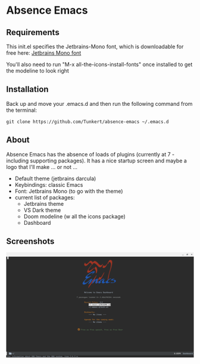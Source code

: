 # Absence Emacs

## Requirements

This init.el specifies the Jetbrains-Mono font, which is downloadable for free here:
[Jetbrains Mono font](https://www.jetbrains.com/lp/mono/)

You'll also need to run "M-x all-the-icons-install-fonts" once installed to get the modeline to look right

## Installation

Back up and move your .emacs.d and then run the following command from the terminal:

```
git clone https://github.com/Tunkert/absence-emacs ~/.emacs.d
```

## About

Absence Emacs has the absence of loads of plugins (currently at 7 - including supporting packages). It has a nice startup screen and maybe a logo that I'll make ... or not ...

- Default theme (jetbrains darcula)
- Keybindings: classic Emacs
- Font: Jetbrains Mono (to go with the theme)
- current list of packages:
  + Jetbrains theme
  + VS Dark theme
  + Doom modeline (w all the icons package)
  + Dashboard

## Screenshots

![Welcome screen for absence Emacs](./absence-emacs-welcome-screen.png)
